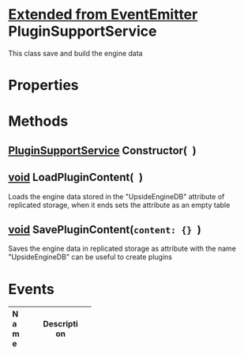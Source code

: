 # [Extended from EventEmitter](EventEmitter.md) PluginSupportService 
This class save and build the engine data
 
# Properties



# Methods

## [PluginSupportService](PluginSupportService.md) Constructor(` `) 
 
## [void](https://create.roblox.com/docs/scripting/luau/nil) LoadPluginContent(` `) 
 Loads the engine data stored in the "UpsideEngineDB" attribute of replicated storage, when it ends sets the attribute as an empty table
	
## [void](https://create.roblox.com/docs/scripting/luau/nil) SavePluginContent(`content: {} `) 
 Saves the engine data in replicated storage as attribute with the name "UpsideEngineDB" can be useful to create plugins
	

# Events
|<div style="width:20%; max-size: 20%">Name</div>|<div style="width:80%; max-size: 80%">Description</div>|
|---|---|



